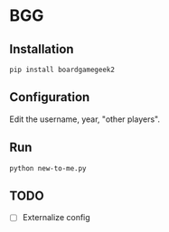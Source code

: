 # BGG

## Installation

``` pip install boardgamegeek2 ```

## Configuration

Edit the username, year, "other players".

## Run

``` python new-to-me.py ```

## TODO

* [ ] Externalize config
